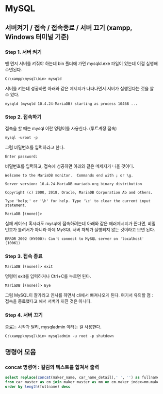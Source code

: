 # MySQL



## 서버켜기 / 접속 /  접속종료 / 서버 끄기 (xampp, Windows 터미널 기준)



### Step 1. 서버 켜기 

맨 먼저 서버를 켜줘야 하는데 bin 폴더에 가면 mysqld.exe 파일이 있는데 이걸 실행해주면된다.

```shell
C:\xampp\mysql\bin> mysqld	
```

서버를 켜는데 성공하면 아래와 같은 메세지가 나타나면서 서버가 실행된다는 것을 알 수 있다. 

```shell
mysqld (mysqld 10.4.24-MariaDB) starting as process 10468 ...
```





### Step 2. 접속하기

접속을 할 때는 mysql 이란 명령어를 사용한다. (루트계정 접속)

```shell
mysql -uroot -p
```

그럼 비밀번호를 입력하라고 한다.

```shell
Enter password:
```

비밀번호를 입력하고, 접속에 성공하면 아래와 같은 메세지가 나올 것이다.

```shell
Welcome to the MariaDB monitor.  Commands end with ; or \g.

Server version: 10.4.24-MariaDB mariadb.org binary distribution

Copyright (c) 2000, 2018, Oracle, MariaDB Corporation Ab and others.

Type 'help;' or '\h' for help. Type '\c' to clear the current input statement.

MariaDB [(none)]>
```

실패 케이스)
혹시라도 mysql에 접속하려는데 아래와 같은 에러메시지가 뜬다면, 비밀번호가 틀려서가 아니라 아예 MySQL 서버 자체가 실행되지 않는 것이라고 보면 된다. 

```shell
ERROR 2002 (HY000): Can't connect to MySQL server on 'localhost' (10061)
```



### Step 3. 접속 종료

```shell
MariaDB [(none)]> exit
```

명령어 exit를 입력하거나 Ctrl+C를 누르면 된다. 

```mysql
MariaDB [(none)]> Bye
```

그럼 MySQL이 잘가라고 인사를 하면서 cli에서 빠져나오게 된다. 
여기서 유의할 점 : 접속을 종료했다고 해서 서버가 꺼진 것은 아니다. 



### Step 4. 서버 끄기

종료는 시작과 달리, mysqladmin 이라는 걸 사용한다.

```shell
C:\xampp\mysql\bin> mysqladmin -u root -p shutdown
```





## 명령어 모음

### concat 명령어 : 컬럼의 텍스트를 합쳐서 출력

```sql
select replace(concat(maker_name, car_name_detail),' ', '') as fullname
from car_master as cm join maker_master as mm on cm.maker_index=mm.maker_index
order by length(fullname) desc
```
